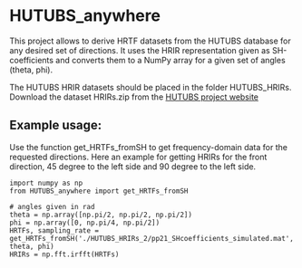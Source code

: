 # HUTUBS_anywhere
This project allows to derive HRTF datasets from the HUTUBS database for any desired set of directions. It uses the HRIR representation given as SH-coefficients and converts them to a NumPy array for a given set of angles (theta, phi).

The HUTUBS HRIR datasets should be placed in the folder HUTUBS_HRIRs. Download the dataset HRIRs.zip from the [HUTUBS project website](https://depositonce.tu-berlin.de/items/dc2a3076-a291-417e-97f0-7697e332c960)

## Example usage:
Use the function get_HRTFs_fromSH to get frequency-domain data for the requested directions. Here an example for getting HRIRs for the front direction, 45 degree to the left side and 90 degree to the left side.

```
import numpy as np
from HUTUBS_anywhere import get_HRTFs_fromSH

# angles given in rad
theta = np.array([np.pi/2, np.pi/2, np.pi/2])
phi = np.array([0, np.pi/4, np.pi/2])
HRTFs, sampling_rate = get_HRTFs_fromSH('./HUTUBS_HRIRs_2/pp21_SHcoefficients_simulated.mat', theta, phi)
HRIRs = np.fft.irfft(HRTFs)
```

